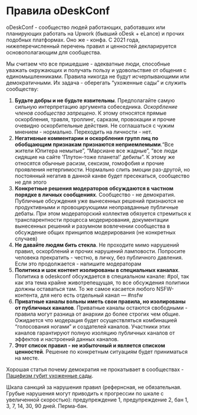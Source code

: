 
# Правила oDeskConf

oDeskConf - сообщество людей работающих, работавших или планирующих работать на Upwork (бывший oDesk + eLance) и прочих подобных платформах. Оно же - конфа. С 2021 года, нижеперечисленный перечень правил и ценностей декларируется основополагающим для сообщества.

Мы считаем что все пришедшие - адекватные люди, способные уважать окружающих и получать пользу и удовольствие от общения с единомышленниками. Правила никогда не будут исчерпывающими или демократичными. Их задача - оберегать “ухоженные сады” и служить сообществу:

1. **Будьте добры и не будьте язвительны**. Предполагайте самую сильную интерпретацию аргумента собеседника. 
*Оскорбление членов сообщества запрещено*. К этому относятся прямые оскорбления, травля, троллинг, сарказм, провокации и прочие очевидно оскорбительные действия. Не соглашаться с чужим мнением - нормально. Переходить на личности - нет.
1. **Негативные комментарии и оскорбления групп лиц по обобщающим признакам признаются неприемлемыми**.“Все жители Юпитера немытые”, “Марсиане все жадные”, “все люди сидящие на сайте 'Плутон-тоже планета!' дебилы”. К этому же относятся обычные расизм, сексизм, гомофобия и прочие проявления нетерпимости. Нормально слить эмоции раз-другой, но постоянный негатив в данной канве будет пресекаться, сообщество не для этого
1. **Конкретные решения модераторов обсуждаются в частном порядке в личных сообщениях**. Сообщество - не демократия. Публичные обсуждения уже вынесенных решений признаются не продуктивными и провоцирующими неоправданные публичные дебаты.
При этом модераторский коллектив обязуется стремиться к транспарентности процесса модерирования, документации вынесенных решений и разумном вовлечении сообщества в обсуждение общих принципов модерирования (не конкретных случаев)
1. **Не давайте людям бить стекла**. Не проходите мимо нарушений правил, оскорблений и прочих нарушений ламповости. Попросите человека прекратить - честно, в личку, без публичного давления. Если это продолжается - напишите модераторам
1. **Политика и шок контент изолированы в специальных каналах**. Политика в odeskconf обсуждается в специальном канале: #pol, так как эта тема крайне животрепещущая, то все обсуждения политики должны оставаться там. То же самое касается любого NSFW-контента, для него есть отдельный канал — #nsfw
1. **Приватные каналы вольны иметь свои правила, но изолированы от публичных каналов**. Приватные каналы остаются свободными - правила могут разница от анархии до более строгих чем общие. Ожидается что модерация будет осуществляться комбинацией “голосования ногами” и создателей каналов. Участники этих каналов гарантируют полную изоляцию публичных каналов от эффектов и настроений данных каналов.
1. **Этот список правил - не избыточный и является списком ценностей**. Решение по конкретным ситуациям будет приниматься на месте.

Хорошая статья почему демократия не прокатывает в сообществах - [Пацифизм губит ухоженные сады](https://lesswrong.ru/w/%D0%9F%D0%B0%D1%86%D0%B8%D1%84%D0%B8%D0%B7%D0%BC_%D0%B3%D1%83%D0%B1%D0%B8%D1%82_%D1%83%D1%85%D0%BE%D0%B6%D0%B5%D0%BD%D0%BD%D1%8B%D0%B5_%D1%81%D0%B0%D0%B4%D1%8B).

Шкала санкций за нарушения правил (рефернсная, не обязательная. Грубые нарушения могут приводить к прогрессии по шкале с увеличенной скоростью): предупреждение 1, предупреждение 2, бан 1, 3, 7, 14, 30, 90 дней. Перма-бан. 
